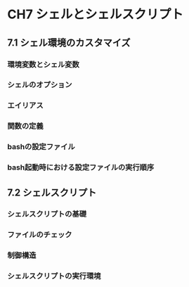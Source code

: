 # CH7 シェルとシェルスクリプト

## 7.1 シェル環境のカスタマイズ

### 環境変数とシェル変数

### シェルのオプション

### エイリアス

### 関数の定義

### bashの設定ファイル

### bash起動時における設定ファイルの実行順序

## 7.2 シェルスクリプト

### シェルスクリプトの基礎

### ファイルのチェック

### 制御構造

### シェルスクリプトの実行環境


